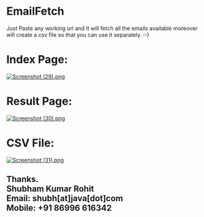 # EmailFetch
Just Paste any working url and it will fetch all the emails available moreover will create a csv file so that you can use it separately. :-)

# Index Page:  
[![Screenshot (29).png](https://s17.postimg.org/s0pneepkv/Screenshot_29.png)](https://postimg.org/image/o4cbif4l7/)
  
# Result Page:  
[![Screenshot (30).png](https://s1.postimg.org/nqy289xi7/Screenshot_30.png)](https://postimg.org/image/fy7egariz/)

# CSV File:  
[![Screenshot (31).png](https://s11.postimg.org/7bd3y2q0j/Screenshot_31.png)](https://postimg.org/image/80vwafqjz/)
  
Thanks.    
Shubham Kumar Rohit  
Email: shubh[at]java[dot]com  
Mobile: +91 86996 616342  
--------------------------
